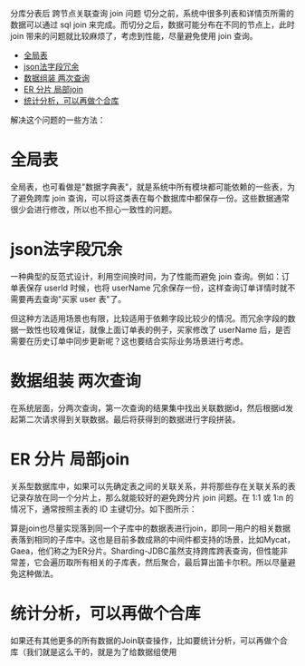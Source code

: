 分库分表后 跨节点关联查询 join 问题
切分之前，系统中很多列表和详情页所需的数据可以通过 sql join 来完成。而切分之后，数据可能分布在不同的节点上，此时 join 带来的问题就比较麻烦了，考虑到性能，尽量避免使用 join 查询。

<!-- TOC -->

- [全局表](#全局表)
- [json法字段冗余](#json法字段冗余)
- [数据组装 两次查询](#数据组装-两次查询)
- [ER 分片 局部join](#er-分片-局部join)
- [统计分析，可以再做个合库](#统计分析可以再做个合库)

<!-- /TOC -->

解决这个问题的一些方法：

# 全局表

全局表，也可看做是"数据字典表"，就是系统中所有模块都可能依赖的一些表，为了避免跨库 join 查询，可以将这类表在每个数据库中都保存一份。这些数据通常很少会进行修改，所以也不担心一致性的问题。

# json法字段冗余

一种典型的反范式设计，利用空间换时间，为了性能而避免 join 查询。例如：订单表保存 userId 时候，也将 userName 冗余保存一份，这样查询订单详情时就不需要再去查询"买家 user 表"了。

但这种方法适用场景也有限，比较适用于依赖字段比较少的情况。而冗余字段的数据一致性也较难保证，就像上面订单表的例子，买家修改了 userName 后，是否需要在历史订单中同步更新呢？这也要结合实际业务场景进行考虑。

# 数据组装 两次查询

在系统层面，分两次查询，第一次查询的结果集中找出关联数据id，然后根据id发起第二次请求得到关联数据。最后将获得到的数据进行字段拼装。

# ER 分片 局部join

关系型数据库中，如果可以先确定表之间的关联关系，并将那些存在关联关系的表记录存放在同一个分片上，那么就能较好的避免跨分片 join 问题。在 1:1 或 1:n 的情况下，通常按照主表的 ID 主键切分。如下图所示：


算是join也尽量实现落到同一个子库中的数据表进行join，即同一用户的相关数据表落到相同的子库中。这也是目前多数成熟的中间件都支持的场景，比如Mycat，Gaea，他们称之为ER分片。Sharding-JDBC虽然支持跨库跨表查询，但性能非常差，它会遍历取所有相关的子库表，然后聚合，最后算出笛卡尔积。所以尽量避免这种做法。

# 统计分析，可以再做个合库
如果还有其他更多的所有数据的Join联查操作，比如要统计分析，可以再做个合库（我们就是这么干的，就是为了给数据组使用